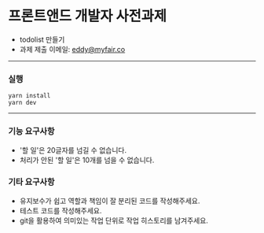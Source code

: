# 프론트앤드 개발자 사전과제
- todolist 만들기
- 과제 제출 이메일: eddy@myfair.co
---
### 실행
```
yarn install
yarn dev
```
---
### 기능 요구사항
- '할 일'은 20글자를 넘길 수 없습니다.
- 처리가 안된 '할 일'은 10개를 넘을 수 없습니다.
### 기타 요구사항
- 유지보수가 쉽고 역할과 책임이 잘 분리된 코드를 작성해주세요.
- 테스트 코드를 작성해주세요.
- git을 활용하여 의미있는 작업 단위로 작업 히스토리를 남겨주세요.